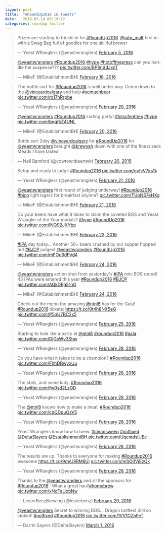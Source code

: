 ```yaml
---
layout: post
title:  "#RoundUp2016 in tweets"
date:   2016-03-14 08:19:12
categories: roundup twitter
---
```




<script async src="//platform.twitter.com/widgets.js" charset="utf-8"></script>

<blockquote class="twitter-tweet" data-lang="en"><p lang="en" dir="ltr">Prizes are starting to trickle in for <a href="https://twitter.com/hashtag/RoundUp2016?src=hash">#RoundUp2016</a>. <a href="https://twitter.com/rahr_malt">@rahr_malt</a> first in with a Swag Bag full of goodies for one skillful brewer</p>&mdash; Yeast WRanglers (@yeastwranglers) <a href="https://twitter.com/yeastwranglers/status/695710416572297216">February 5, 2016</a></blockquote>

<blockquote class="twitter-tweet" data-lang="en"><p lang="en" dir="ltr"><a href="https://twitter.com/yeastwranglers">@yeastwranglers</a> <a href="https://twitter.com/hashtag/Roundup2016?src=hash">#Roundup2016</a> <a href="https://twitter.com/hashtag/hype?src=hash">#hype</a> <a href="https://twitter.com/hashtag/hotoffthepress?src=hash">#hotoffthepress</a> can you handle the suspense??? <a href="https://t.co/BP6nddJxnT">pic.twitter.com/BP6nddJxnT</a></p>&mdash; MikeF (@EstablishmentBH) <a href="https://twitter.com/EstablishmentBH/status/700466913500004352">February 18, 2016</a></blockquote>

<blockquote class="twitter-tweet" data-lang="en"><p lang="en" dir="ltr">The bottle sort for <a href="https://twitter.com/hashtag/Roundup2016?src=hash">#Roundup2016</a> is well under way. Come down to the <a href="https://twitter.com/vineyardcalgary">@vineyardcalgary</a> and help <a href="https://twitter.com/hashtag/somuchbeer?src=hash">#somuchbeer</a> <a href="https://t.co/ro17hRrpbe">pic.twitter.com/ro17hRrpbe</a></p>&mdash; Yeast WRanglers (@yeastwranglers) <a href="https://twitter.com/yeastwranglers/status/701122251278544896">February 20, 2016</a></blockquote>

<blockquote class="twitter-tweet" data-lang="en"><p lang="en" dir="ltr"><a href="https://twitter.com/yeastwranglers">@yeastwranglers</a> <a href="https://twitter.com/hashtag/Roundup2016?src=hash">#Roundup2016</a> sorting party! <a href="https://twitter.com/hashtag/lotsofentries?src=hash">#lotsofentries</a> <a href="https://twitter.com/hashtag/hype?src=hash">#hype</a> <a href="https://t.co/bnqfkZ4UNL">pic.twitter.com/bnqfkZ4UNL</a></p>&mdash; MikeF (@EstablishmentBH) <a href="https://twitter.com/EstablishmentBH/status/701133507599269889">February 20, 2016</a></blockquote>

<blockquote class="twitter-tweet" data-lang="en"><p lang="en" dir="ltr">Bottle sort 2day <a href="https://twitter.com/vineyardcalgary">@vineyardcalgary</a> for <a href="https://twitter.com/hashtag/RoundUp2016?src=hash">#RoundUp2016</a> for <a href="https://twitter.com/yeastwranglers">@yeastwranglers</a> brought <a href="https://twitter.com/brewyah">@brewyah</a> down with one of the finest sack Meads I have tasted</p>&mdash; Neil Bamford (@cowtownbeertwit) <a href="https://twitter.com/cowtownbeertwit/status/701193915169255424">February 20, 2016</a></blockquote>

<blockquote class="twitter-tweet" data-lang="en"><p lang="en" dir="ltr">Setup and ready to judge <a href="https://twitter.com/hashtag/Roundup2016?src=hash">#Roundup2016</a> <a href="https://t.co/gyfcV7ks1k">pic.twitter.com/gyfcV7ks1k</a></p>&mdash; Yeast WRanglers (@yeastwranglers) <a href="https://twitter.com/yeastwranglers/status/701447038521597952">February 21, 2016</a></blockquote>

<blockquote class="twitter-tweet" data-lang="en"><p lang="en" dir="ltr"><a href="https://twitter.com/yeastwranglers">@yeastwranglers</a> first round of judging underway! <a href="https://twitter.com/hashtag/Roundup2016?src=hash">#Roundup2016</a> <a href="https://twitter.com/hashtag/bjcp?src=hash">#bjcp</a> light lagers for breakfast anyone? <a href="https://t.co/TUpNS7eHXg">pic.twitter.com/TUpNS7eHXg</a></p>&mdash; MikeF (@EstablishmentBH) <a href="https://twitter.com/EstablishmentBH/status/701475938668716033">February 21, 2016</a></blockquote>

<blockquote class="twitter-tweet" data-lang="en"><p lang="en" dir="ltr">Do your beers have what it takes to claim the coveted BOS and Yeast Wrangler of the Year medals? <a href="https://twitter.com/hashtag/hype?src=hash">#hype</a> <a href="https://twitter.com/hashtag/RoundUp2016?src=hash">#RoundUp2016</a> <a href="https://t.co/lNQ92JXYbp">pic.twitter.com/lNQ92JXYbp</a></p>&mdash; MikeF (@EstablishmentBH) <a href="https://twitter.com/EstablishmentBH/status/701932228721266689">February 23, 2016</a></blockquote>

<blockquote class="twitter-tweet" data-lang="en"><p lang="en" dir="ltr"><a href="https://twitter.com/hashtag/IPA?src=hash">#IPA</a> day today... Another 50+ beers crushed by our supper hopped out <a href="https://twitter.com/hashtag/BJCP?src=hash">#BJCP</a> judges! <a href="https://twitter.com/yeastwranglers">@yeastwranglers</a> <a href="https://twitter.com/hashtag/RoundUp2016?src=hash">#RoundUp2016</a> <a href="https://t.co/mFOu6dFVd4">pic.twitter.com/mFOu6dFVd4</a></p>&mdash; MikeF (@EstablishmentBH) <a href="https://twitter.com/EstablishmentBH/status/702341183410872320">February 24, 2016</a></blockquote>

<blockquote class="twitter-tweet" data-lang="en"><p lang="en" dir="ltr"><a href="https://twitter.com/yeastwranglers">@yeastwranglers</a> action shot from yesterday&#39;s <a href="https://twitter.com/hashtag/IPA?src=hash">#IPA</a> mini BOS round! 43 IPAs were entered this year <a href="https://twitter.com/hashtag/Roundup2016?src=hash">#Roundup2016</a> <a href="https://twitter.com/hashtag/BJCP?src=hash">#BJCP</a> <a href="https://t.co/AQkDEg51nG">pic.twitter.com/AQkDEg51nG</a></p>&mdash; MikeF (@EstablishmentBH) <a href="https://twitter.com/EstablishmentBH/status/702613616126656512">February 24, 2016</a></blockquote>

<blockquote class="twitter-tweet" data-lang="en"><p lang="en" dir="ltr">Check out the menu the amazing <a href="https://twitter.com/ntnl8">@ntnl8</a> has for the Gala! <a href="https://twitter.com/hashtag/Roundup2016?src=hash">#Roundup2016</a> tickets: <a href="https://t.co/0t4h8NX5eG">https://t.co/0t4h8NX5eG</a> <a href="https://t.co/P5qU7BC2x5">pic.twitter.com/P5qU7BC2x5</a></p>&mdash; Yeast WRanglers (@yeastwranglers) <a href="https://twitter.com/yeastwranglers/status/702957484441477124">February 25, 2016</a></blockquote>

<blockquote class="twitter-tweet" data-lang="en"><p lang="en" dir="ltr">Starting to look like a party at <a href="https://twitter.com/ntnl8">@ntnl8</a> <a href="https://twitter.com/hashtag/roundup2016?src=hash">#roundup2016</a> <a href="https://twitter.com/hashtag/gala?src=hash">#gala</a> <a href="https://t.co/DjGoWv3Shw">pic.twitter.com/DjGoWv3Shw</a></p>&mdash; Yeast WRanglers (@yeastwranglers) <a href="https://twitter.com/yeastwranglers/status/703749140916736000">February 28, 2016</a></blockquote>

<blockquote class="twitter-tweet" data-lang="en"><p lang="en" dir="ltr">Do you have what it takes to be a champion? <a href="https://twitter.com/hashtag/Roundup2016?src=hash">#Roundup2016</a> <a href="https://t.co/FhhDBwyxUu">pic.twitter.com/FhhDBwyxUu</a></p>&mdash; Yeast WRanglers (@yeastwranglers) <a href="https://twitter.com/yeastwranglers/status/703757802372640768">February 28, 2016</a></blockquote>

<blockquote class="twitter-tweet" data-lang="en"><p lang="en" dir="ltr">The stats, and some lady. <a href="https://twitter.com/hashtag/Roundup2016?src=hash">#Roundup2016</a> <a href="https://t.co/fw0sd2LzOD">pic.twitter.com/fw0sd2LzOD</a></p>&mdash; Yeast WRanglers (@yeastwranglers) <a href="https://twitter.com/yeastwranglers/status/703774518506983425">February 28, 2016</a></blockquote>

<blockquote class="twitter-tweet" data-lang="en"><p lang="en" dir="ltr">The <a href="https://twitter.com/ntnl8">@ntnl8</a> knows how to make a meal. <a href="https://twitter.com/hashtag/Roundup2016?src=hash">#Roundup2016</a> <a href="https://t.co/cbQDpuQsV5">pic.twitter.com/cbQDpuQsV5</a></p>&mdash; Yeast WRanglers (@yeastwranglers) <a href="https://twitter.com/yeastwranglers/status/703801088114167808">February 28, 2016</a></blockquote>

<blockquote class="twitter-tweet" data-lang="en"><p lang="en" dir="ltr">Yeast Wranglers know how to brew. <a href="https://twitter.com/hashtag/cleansweep?src=hash">#cleansweep</a> <a href="https://twitter.com/hashtag/notfixed?src=hash">#notfixed</a> <a href="https://twitter.com/DeltaSlayers">@DeltaSlayers</a> <a href="https://twitter.com/EstablishmentBH">@EstablishmentBH</a> <a href="https://t.co/UqemdsIUEc">pic.twitter.com/UqemdsIUEc</a></p>&mdash; Yeast WRanglers (@yeastwranglers) <a href="https://twitter.com/yeastwranglers/status/703806219518017536">February 28, 2016</a></blockquote>

<blockquote class="twitter-tweet" data-lang="en"><p lang="en" dir="ltr">The results are up. Thanks to everyone for making <a href="https://twitter.com/hashtag/Roundup2016?src=hash">#Roundup2016</a> awesome <a href="https://t.co/9deU8RM6Ui">https://t.co/9deU8RM6Ui</a> <a href="https://t.co/mSO0VjEzQk">pic.twitter.com/mSO0VjEzQk</a></p>&mdash; Yeast WRanglers (@yeastwranglers) <a href="https://twitter.com/yeastwranglers/status/704006724701655040">February 28, 2016</a></blockquote>

<blockquote class="twitter-tweet" data-lang="en"><p lang="en" dir="ltr">Thanks to the <a href="https://twitter.com/yeastwranglers">@yeastwranglers</a> and all the sponsors for <a href="https://twitter.com/hashtag/Roundup2016?src=hash">#Roundup2016</a> ! What a great haul!<a href="https://twitter.com/hashtag/homebrew?src=hash">#homebrew</a> <a href="https://t.co/xNdTaUobNw">pic.twitter.com/xNdTaUobNw</a></p>&mdash; LesterBenzBrewing (@lesterbenz) <a href="https://twitter.com/lesterbenz/status/704124150432927744">February 29, 2016</a></blockquote>

<blockquote class="twitter-tweet" data-conversation="none" data-lang="en"><p lang="en" dir="ltr"><a href="https://twitter.com/yeastwranglers">@yeastwranglers</a> Secret to winning BOS... Dragon bottles! Still so stoked! <a href="https://twitter.com/hashtag/notfixed?src=hash">#notfixed</a> <a href="https://twitter.com/hashtag/Roundup2016?src=hash">#Roundup2016</a> <a href="https://t.co/1VV1OZoFeT">pic.twitter.com/1VV1OZoFeT</a></p>&mdash; Darrin Sayers (@DeltaSlayers) <a href="https://twitter.com/DeltaSlayers/status/704523081348358144">March 1, 2016</a></blockquote>
